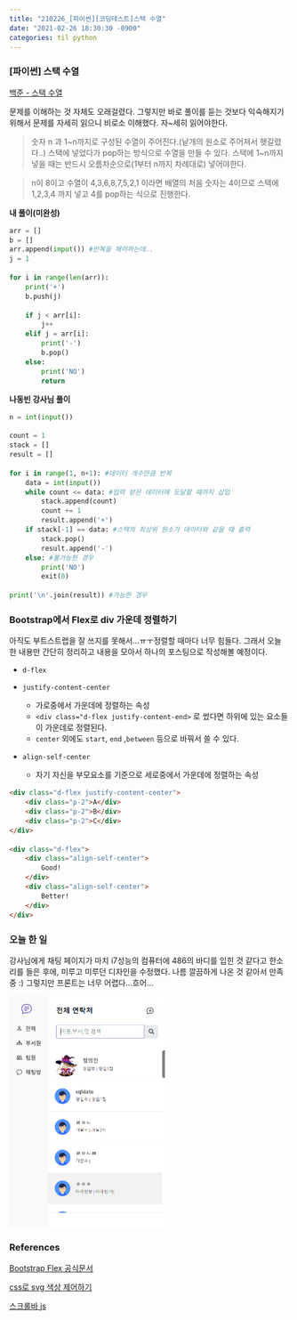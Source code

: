 ```yaml
---
title: "210226_[파이썬][코딩테스트]스택 수열"
date: "2021-02-26 18:30:30 -0900"
categories: til python
---
```


### [파이썬] 스택 수열

[백준 - 스택 수열](https://www.acmicpc.net/problem/1874)

문제를 이해하는 것 자체도 오래걸렸다. 그렇지만 바로 풀이를 듣는 것보다 익숙해지기 위해서 문제를 자세히 읽으니 비로소 이해했다. 자~세히 읽어야한다.

> 숫자 n 과 1~n까지로 구성된 수열이 주어진다.(낱개의 원소로 주어져서 헷갈렸다..) 스택에 넣었다가 pop하는 방식으로 수열을 만들 수 있다. 스택에 1~n까지 넣을 때는 반드시 오름차순으로(1부터 n까지 차례대로) 넣어야한다.

> n이 8이고 수열이 4,3,6,8,7,5,2,1 이라면 배열의 처음 숫자는 4이므로 스택에 1,2,3,4 까지 넣고 4를 pop하는 식으로 진행한다. 

**내 풀이(미완성)**

```python
arr = []
b = []
arr.append(input()) #반복을 해야하는데..
j = 1

for i in range(len(arr)):
    print('+')
    b.push(j)
    
    if j < arr[i]:
        j++
    elif j = arr[i]:
        print('-')
        b.pop()
    else:
        print('NO')
        return
```

**나동빈 강사님 풀이**

```python
n = int(input())

count = 1
stack = []
result = []

for i in range(1, n+1): #데이터 개수만큼 반복
    data = int(input())
    while count <= data: #입력 받은 데이터에 도달할 때까지 삽입
        stack.append(count)
        count += 1
        result.append('+')
    if stack[-1] == data: #스택의 최상위 원소가 데이터와 같을 때 출력
        stack.pop()
        result.append('-')
    else: #불가능한 경우
        print('NO')
        exit(0)
        
print('\n'.join(result)) #가능한 경우
```



### Bootstrap에서 Flex로 div 가운데 정렬하기

아직도 부트스트랩을 잘 쓰지를 못해서...ㅠㅜ정렬할 때마다 너무 힘들다. 그래서 오늘 한 내용만 간단히 정리하고 내용을 모아서 하나의 포스팅으로 작성해볼 예정이다.

- `d-flex`
- `justify-content-center`

  - 가로중에서 가운데에 정렬하는 속성
  - `<div class="d-flex justify-content-end>` 로 썼다면 하위에 있는 요소들이 가운데로 정렬된다.
  - `center` 외에도 `start`, `end` ,`between` 등으로 바꿔서 쓸 수 있다.
- `align-self-center`
  - 자기 자신을 부모요소를 기준으로 세로중에서 가운데에 정렬하는 속성


```html
<div class="d-flex justify-content-center">
    <div class="p-2">A</div>
    <div class="p-2">B</div>
    <div class="p-2">C</div>
</div>

<div class="d-flex">
    <div class="align-self-center">
        Good!
    </div>
    <div class="align-self-center">
        Better!
    </div>
</div>
```



### 오늘 한 일

강사님에게 채팅 페이지가 마치 i7성능의 컴퓨터에 486의 바디를 입힌 것 같다고 한소리를 들은 후에, 미루고 미루던 디자인을 수정했다. 나름 깔끔하게 나온 것 같아서 만족 중 :)
그렇지만 프론트는 너무 어렵다...흐어...

<img src="/img/210226_chat.png" alt="210226_chat" style="zoom: 50%;"/>

### References

[Bootstrap Flex 공식문서](https://getbootstrap.com/docs/4.0/utilities/flex/)

[css로 svg 색상 제어하기](https://blogpack.tistory.com/812)

[스크롤바 js](https://bit.ly/3pYpca9)